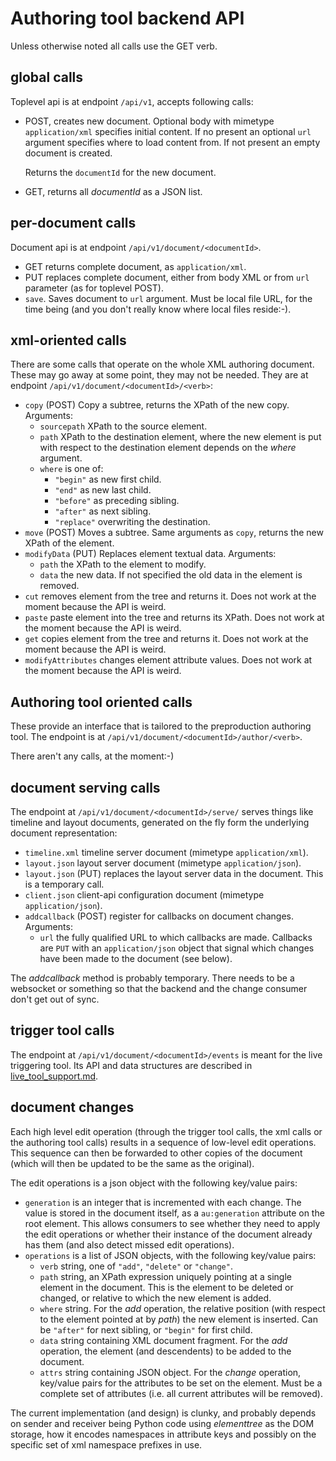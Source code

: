 # Authoring tool backend API

Unless otherwise noted all calls use the GET verb.

## global calls
Toplevel api is at endpoint `/api/v1`, accepts following calls:

- POST, creates new document. Optional body with mimetype `application/xml` specifies initial content. If no present an optional `url` argument specifies where to load content from. If not present an empty document is created.

  Returns the `documentId` for the new document.
  
- GET, returns  all _documentId_ as a JSON list.

## per-document calls

Document api is at endpoint `/api/v1/document/<documentId>`. 

- GET returns complete document, as `application/xml`.
- PUT replaces complete document, either from body XML or from `url` parameter (as for toplevel POST).
- `save`. Saves document to `url` argument. Must be local file URL, for the time being (and you don't really know where local files reside:-).

## xml-oriented calls

There are some calls that operate on the whole XML authoring document. These may go away at some point, they may not be needed. They are at endpoint `/api/v1/document/<documentId>/<verb>`:

- `copy` (POST) Copy a subtree, returns the XPath of the new copy. Arguments:
	- `sourcepath` XPath to the source element.
	- `path` XPath to the destination element, where the new element is put with respect to the destination element depends on the _where_ argument.
	- `where` is one of:
		- `"begin"` as new first child.
		- `"end"` as new last child.
		- `"before"` as preceding sibling.
		- `"after"` as next sibling.
		- `"replace"` overwriting the destination.
- `move` (POST) Moves a subtree. Same arguments as `copy`, returns the new XPath of the element.
- `modifyData` (PUT) Replaces element textual data. Arguments:
	- `path` the XPath to the element to modify.
	- `data` the new data. If not specified the old data in the element is removed.
- `cut` removes element from the tree and returns it. Does not work at the moment because the API is weird.
- `paste` paste element into the tree and returns its XPath. Does not work at the moment because the API is weird. 
- `get` copies element from the tree and returns it. Does not work at the moment because the API is weird. 
- `modifyAttributes` changes element attribute values. Does not work at the moment because the API is weird.

## Authoring tool oriented calls

These provide an interface that is tailored to the preproduction authoring tool. The endpoint is at `/api/v1/document/<documentId>/author/<verb>`.

There aren't any calls, at the moment:-)

## document serving calls

The endpoint at `/api/v1/document/<documentId>/serve/` serves things like timeline and layout documents, generated on the fly form the underlying document representation:

- `timeline.xml` timeline server document (mimetype `application/xml`).
- `layout.json` layout server document (mimetype `application/json`).
- `layout.json` (PUT) replaces the layout server data in the document. This is a temporary call.
- `client.json` client-api configuration document (mimetype `application/json`). 
- `addcallback` (POST) register for callbacks on document changes. Arguments:
	- `url` the fully qualified URL to which callbacks are made. Callbacks are `PUT` with an `application/json` object that signal which changes have been made to the document (see below).

The _addcallback_ method is probably temporary. There needs to be a websocket or something so that the backend and the change consumer don't get out of sync.

## trigger tool calls

The endpoint at `/api/v1/document/<documentId>/events` is meant for the live triggering tool. Its API and data structures are described in [live\_tool\_support.md](live_tool_support.md).


## document changes

Each high level edit operation (through the trigger tool calls, the xml calls or the authoring tool calls) results in a sequence of low-level edit operations. This sequence can then be forwarded to other copies of the document (which will then be updated to be the same as the original).

The edit operations is a json object with the following key/value pairs:

- `generation` is an integer that is incremented with each change. The value is stored in the document itself, as a `au:generation` attribute on the root element. This allows consumers to see whether they need to apply the edit operations or whether their instance of the document already has them (and also detect missed edit operations).
- `operations` is a list of JSON objects, with the following key/value pairs:
	- `verb` string, one of `"add"`, `"delete"` or `"change"`.
	- `path` string, an XPath expression uniquely pointing at a single element in the document. This is the element to be deleted or changed, or relative to which the new element is added.
	- `where` string. For the _add_ operation, the relative position (with respect to the element pointed at by _path_) the new element is inserted. Can be `"after"` for next sibling, or `"begin"` for first child.
	- `data` string containing XML document fragment. For the _add_ operation, the element (and descendents) to be added to the document.
	- `attrs` string containing JSON object. For the _change_ operation, key/value pairs for the attributes to be set on the element. Must be a complete set of attributes (i.e. all current attributes will be removed).

The current implementation (and design) is clunky, and probably depends on sender and receiver being Python code using _elementtree_ as the DOM storage, how it encodes namespaces in attribute keys and possibly on the specific set of xml namespace prefixes in use.
